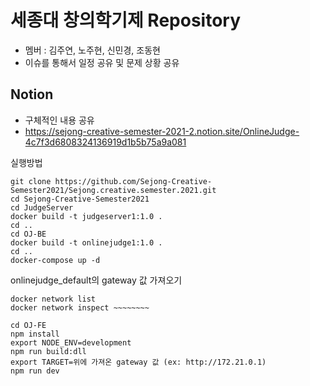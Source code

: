 # 세종대 창의학기제 Repository
- 멤버 : 김주연, 노주현, 신민경, 조동현
- 이슈를 통해서 일정 공유 및 문제 상황 공유

Notion
------------------------------------------
- 구체적인 내용 공유
- https://sejong-creative-semester-2021-2.notion.site/OnlineJudge-4c7f3d6808324136919d1b5b75a9a081


실행방법
```
git clone https://github.com/Sejong-Creative-Semester2021/Sejong.creative.semester.2021.git
cd Sejong-Creative-Semester2021
cd JudgeServer
docker build -t judgeserver1:1.0 .
cd ..
cd OJ-BE
docker build -t onlinejudge1:1.0 .
cd ..
docker-compose up -d
```
onlinejudge_default의 gateway 값 가져오기
```
docker network list
docker network inspect ~~~~~~~~
```
```
cd OJ-FE
npm install
export NODE_ENV=development
npm run build:dll
export TARGET=위에 가져온 gateway 값 (ex: http://172.21.0.1)
npm run dev
```
